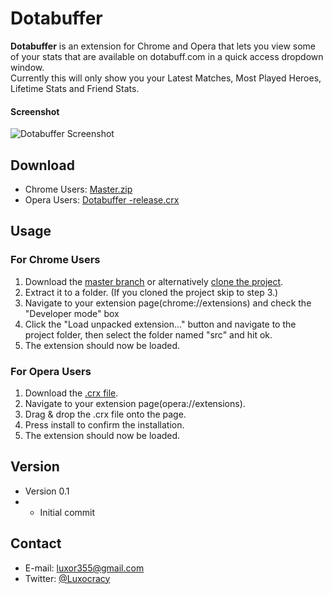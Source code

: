 Dotabuffer
==========
**Dotabuffer** is an extension for Chrome and Opera that lets you view some of your stats that are available on dotabuff.com in a quick access dropdown window.  
Currently this will only show you your Latest Matches, Most Played Heroes, Lifetime Stats and Friend Stats.

#### Screenshot
![Dotabuffer Screenshot](http://i.imgur.com/9TFbpbu.png "Dotabuffer Dropdown Screenshot")

## Download
* Chrome Users: [Master.zip](https://github.com/luxocracy/dotabuffer/archive/master.zip)
* Opera Users: [Dotabuffer -release.crx](https://github.com/Luxocracy/Dotabuffer/blob/master/Dotabuffer%20-release.crx?raw=true)

## Usage
### For Chrome Users
1. Download the [master branch](https://github.com/luxocracy/dotabuffer/archive/master.zip) or alternatively [clone the project](github-windows://openRepo/https://github.com/Luxocracy/Dotabuffer).
2. Extract it to a folder. (If you cloned the project skip to step 3.)
3. Navigate to your extension page(chrome://extensions) and check the "Developer mode" box
4. Click the "Load unpacked extension..." button and navigate to the project folder, then select the folder named "src" and hit ok.
5. The extension should now be loaded.

### For Opera Users
1. Download the [.crx file](https://github.com/Luxocracy/Dotabuffer/blob/master/Dotabuffer%20-release.crx?raw=true).
2. Navigate to your extension page(opera://extensions).
3. Drag & drop the .crx file onto the page.
4. Press install to confirm the installation.  
5. The extension should now be loaded.

## Version 
* Version 0.1
* - Initial commit

## Contact
* E-mail: luxor355@gmail.com
* Twitter: [@Luxocracy](https://twitter.com/luxocracy "Luxocracy on twitter")
